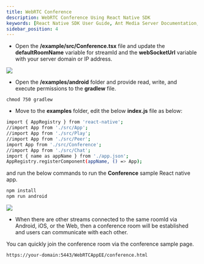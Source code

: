 ```yaml
---
title: WebRTC Conference
description: WebRTC Conference Using React Native SDK 
keywords: [React Native SDK User Guide, Ant Media Server Documentation, Ant Media Server Tutorials]
sidebar_position: 4
---
```



* Open the **/example/src/Conference.tsx** file and update the **defaultRoomName** variable for streamId and the **webSocketUrl** variable with your server domain or IP address.

![](@site/static/img/image-1654599250441.png)

* Open the **/examples/android** folder and provide read, write, and execute permissions to the **gradlew** file.

```shell
chmod 750 gradlew
```

* Move to the **examples** folder, edit the below **index.js** file as below:

```bash
import { AppRegistry } from 'react-native';
//import App from './src/App';
//import App from './src/Play';
//import App from './src/Peer';
import App from './src/Conference';
//import App from './src/Chat';
import { name as appName } from './app.json';
AppRegistry.registerComponent(appName, () => App);
```

and run the below commands to run the **Conference** sample React native app.

```bash
npm install
npm run android
```

![](@site/static/img/image-1655197421323.png)

* When there are other streams connected to the same roomId via Android, iOS, or the Web, then a conference room will be established and users can communicate with each other. 

You can quickly join the conference room via the conference sample page.

`https://your-domain:5443/WebRTCAppEE/conference.html`
